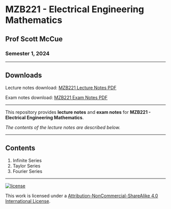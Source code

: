 # MZB221 - Electrical Engineering Mathematics

## Prof Scott McCue

### Semester 1, 2024

---

## Downloads

Lecture notes download: [MZB221 Lecture Notes PDF](https://www.github.com/Tarang74/MZB221/raw/main/MZB221%20Lecture%20Notes.pdf)

Exam notes download: [MZB221 Exam Notes PDF](https://www.github.com/Tarang74/MZB221/raw/main/MZB221%20Exam%20Notes.pdf)

---

This repository provides **lecture notes** and **exam notes** for **MZB221 - Electrical Engineering Mathematics**.

*The contents of the lecture notes are described below.*

---

## Contents

1. Infinite Series
2. Taylor Series
3. Fourier Series

---

[![license](https://forthebadge.com/images/badges/cc-nc-sa.svg)](http://creativecommons.org/licenses/by-nc-sa/4.0/)

This work is licensed under a [Attribution-NonCommercial-ShareAlike 4.0 International License](http://creativecommons.org/licenses/by-nc-sa/4.0/).
